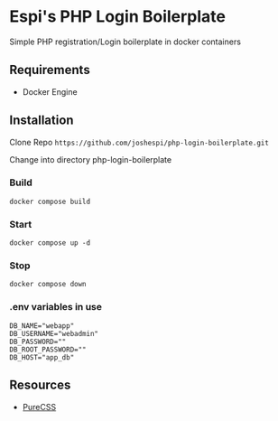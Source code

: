 # Espi's PHP Login Boilerplate
Simple PHP registration/Login boilerplate in docker containers

## Requirements
- Docker Engine
## Installation
Clone Repo ```https://github.com/joshespi/php-login-boilerplate.git```

Change into directory php-login-boilerplate

### Build
```docker compose build```
### Start
```docker compose up -d```

### Stop
```docker compose down```

### .env variables in use
```
DB_NAME="webapp"
DB_USERNAME="webadmin"   
DB_PASSWORD=""
DB_ROOT_PASSWORD=""
DB_HOST="app_db"
```
## Resources
- [PureCSS](https://purecss.io/)